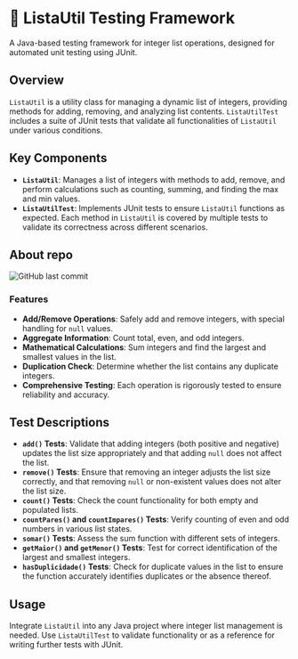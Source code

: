 # 🧪 ListaUtil Testing Framework
A Java-based testing framework for integer list operations, designed for automated unit testing using JUnit.

## Overview
`ListaUtil` is a utility class for managing a dynamic list of integers, providing methods for adding, removing, and analyzing list contents. `ListaUtilTest` includes a suite of JUnit tests that validate all functionalities of `ListaUtil` under various conditions.

## Key Components
- **`ListaUtil`**: Manages a list of integers with methods to add, remove, and perform calculations such as counting, summing, and finding the max and min values.
- **`ListaUtilTest`**: Implements JUnit tests to ensure `ListaUtil` functions as expected. Each method in `ListaUtil` is covered by multiple tests to validate its correctness across different scenarios.

## About repo
![GitHub last commit](https://img.shields.io/github/last-commit/lucasgianine/java-automated-tests)

### Features
- **Add/Remove Operations**: Safely add and remove integers, with special handling for `null` values.
- **Aggregate Information**: Count total, even, and odd integers.
- **Mathematical Calculations**: Sum integers and find the largest and smallest values in the list.
- **Duplication Check**: Determine whether the list contains any duplicate integers.
- **Comprehensive Testing**: Each operation is rigorously tested to ensure reliability and accuracy.

## Test Descriptions
- **`add()` Tests**: Validate that adding integers (both positive and negative) updates the list size appropriately and that adding `null` does not affect the list.
- **`remove()` Tests**: Ensure that removing an integer adjusts the list size correctly, and that removing `null` or non-existent values does not alter the list size.
- **`count()` Tests**: Check the count functionality for both empty and populated lists.
- **`countPares()` and `countImpares()` Tests**: Verify counting of even and odd numbers in various list states.
- **`somar()` Tests**: Assess the sum function with different sets of integers.
- **`getMaior()` and `getMenor()` Tests**: Test for correct identification of the largest and smallest integers.
- **`hasDuplicidade()` Tests**: Check for duplicate values in the list to ensure the function accurately identifies duplicates or the absence thereof.

## Usage
Integrate `ListaUtil` into any Java project where integer list management is needed. Use `ListaUtilTest` to validate functionality or as a reference for writing further tests with JUnit.
